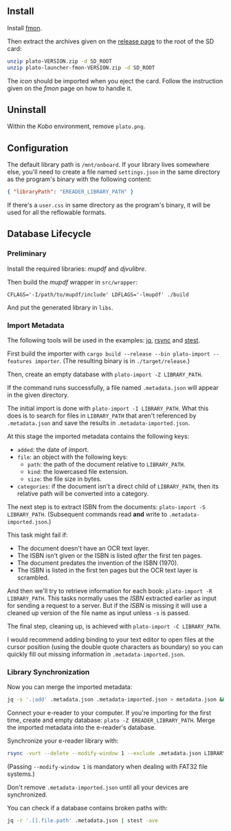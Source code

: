 ## Install

Install [fmon](https://github.com/baskerville/fmon).

Then extract the archives given on the [release page](https://github.com/baskerville/plato/releases) to the root of the SD card:

```sh
unzip plato-VERSION.zip -d SD_ROOT
unzip plato-launcher-fmon-VERSION.zip -d SD_ROOT
```

The *icon* should be imported when you eject the card. Follow the instruction given on the *fmon* page on how to handle it.

## Uninstall

Within the *Kobo* environment, remove `plato.png`.

## Configuration

The default library path is `/mnt/onboard`. If your library lives somewhere else, you'll need to create a file named `settings.json` in the same directory as the program's binary with the following content:
```json
{ "libraryPath": "EREADER_LIBRARY_PATH" }
```

If there's a `user.css` in same directory as the program's binary, it will be used for all the reflowable formats.

## Database Lifecycle

### Preliminary

Install the required libraries: *mupdf* and *djvulibre*.

Then build the *mupdf* wrapper in `src/wrapper`:

```
CFLAGS='-I/path/to/mupdf/include' LDFLAGS='-lmupdf' ./build
```

And put the generated library in `libs`.

### Import Metadata

The following tools will be used in the examples: [jq](https://stedolan.github.io/jq/), [rsync](https://rsync.samba.org/) and [stest](https://git.suckless.org/dmenu/tree/stest.c).

First build the importer with `cargo build --release --bin plato-import --features importer`. (The resulting binary is in `./target/release`.)

Then, create an empty database with `plato-import -Z LIBRARY_PATH`.

If the command runs successfully, a file named `.metadata.json` will appear in the given directory.

The initial import is done with `plato-import -I LIBRARY_PATH`. What this does is to search for files in `LIBRARY_PATH` that aren't referenced by `.metadata.json` and save the results in `.metadata-imported.json`.

At this stage the imported metadata contains the following keys:

- `added`: the date of import.
- `file`: an object with the following keys:
	- `path`: the path of the document relative to `LIBRARY_PATH`.
	- `kind`: the lowercased file extension.
	- `size`: the file size in bytes.
- `categories`: if the document isn't a direct child of `LIBRARY_PATH`, then its relative path will be converted into a category.

The next step is to extract ISBN from the documents: `plato-import -S LIBRARY_PATH`. (Subsequent commands read **and** write to `.metadata-imported.json`.)

This task might fail if:

- The document doesn't have an OCR text layer.
- The ISBN isn't given or the ISBN is listed *after* the first ten pages.
- The document predates the invention of the ISBN (1970).
- The ISBN is listed in the first ten pages but the OCR text layer is scrambled.

And then we'll try to retrieve information for each book: `plato-import -R LIBRARY_PATH`. This tasks normally uses the *ISBN* extracted earlier as input for sending a request to a server. But if the *ISBN* is missing it will use a cleaned up version of the file name as input unless `-s` is passed.
 
The final step, cleaning up, is achieved with `plato-import -C LIBRARY_PATH`.

I would recommend adding binding to your text editor to open files at the cursor position (using the double quote characters as boundary) so you can quickly fill out missing information in `.metadata-imported.json`.

### Library Synchronization

Now you can merge the imported metadata:

```sh
jq -s '.|add' .metadata.json .metadata-imported.json > metadata.json && mv metadata.json .metadata.json
```

Connect your e-reader to your computer. If you're importing for the first time, create and empty database: `plato -Z EREADER_LIBRARY_PATH`. Merge the imported metadata into the e-reader's database.

Synchronize your e-reader library with:

```sh
rsync -vurt --delete --modify-window 1 --exclude .metadata.json LIBRARY_PATH/ EREADER_LIBRARY_PATH/`
```

(Passing `--modify-window 1` is mandatory when dealing with FAT32 file systems.)

Don't remove `.metadata-imported.json` until all your devices are synchronized.

You can check if a database contains broken paths with:

```sh
jq -r '.[].file.path' .metadata.json | stest -ave
```
